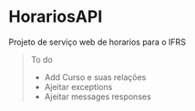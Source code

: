 # HorariosAPI
Projeto de serviço web de horarios para o IFRS

> To do
  > - Add Curso e suas relações
  > - Ajeitar exceptions
  > - Ajeitar messages responses
